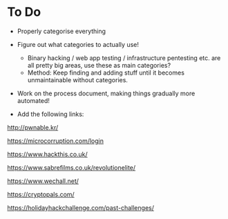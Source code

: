 # To Do


- Properly categorise everything

- Figure out what categories to actually use! 
  - Binary hacking / web app testing / infrastructure pentesting etc. are all pretty big areas, use these as main categories?
  - Method: Keep finding and adding stuff until it becomes unmaintainable without categories.

- Work on the process document, making things gradually more automated!


- Add the following links:

http://pwnable.kr/

https://microcorruption.com/login

https://www.hackthis.co.uk/

https://www.sabrefilms.co.uk/revolutionelite/

https://www.wechall.net/

https://cryptopals.com/

https://holidayhackchallenge.com/past-challenges/

